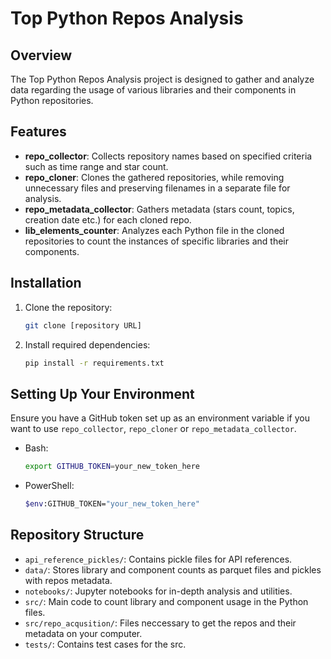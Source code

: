 # Top Python Repos Analysis

## Overview
The Top Python Repos Analysis project is designed to gather and analyze data regarding the usage of various libraries and their components in Python repositories.

## Features
- **repo_collector**: Collects repository names based on specified criteria such as time range and star count.
- **repo_cloner**: Clones the gathered repositories, while removing unnecessary files and preserving filenames in a separate file for analysis.
- **repo_metadata_collector**: Gathers metadata (stars count, topics, creation date etc.) for each cloned repo.
- **lib_elements_counter**: Analyzes each Python file in the cloned repositories to count the instances of specific libraries and their components.

## Installation
1. Clone the repository:
   ```sh
   git clone [repository URL]
   ```
2. Install required dependencies:
   ```sh
   pip install -r requirements.txt
   ```

## Setting Up Your Environment
Ensure you have a GitHub token set up as an environment variable if you want to use `repo_collector`, `repo_cloner` or `repo_metadata_collector`.
- Bash:
  ```sh
  export GITHUB_TOKEN=your_new_token_here
  ```
- PowerShell:
  ```sh
  $env:GITHUB_TOKEN="your_new_token_here"
  ```

## Repository Structure
- `api_reference_pickles/`: Contains pickle files for API references.
- `data/`: Stores library and component counts as parquet files and pickles with repos metadata.
- `notebooks/`: Jupyter notebooks for in-depth analysis and utilities.
- `src/`: Main code to count library and component usage in the Python files.
- `src/repo_acqusition/`: Files neccessary to get the repos and their metadata on your computer.
- `tests/`: Contains test cases for the src.
